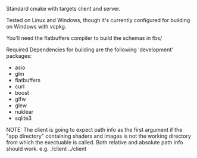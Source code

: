 Standard cmake with targets client and server.

Tested on Linux and Windows, though it's currently configured for building on Windows with vcpkg.

You'll need the flatbuffers compiler to build the schemas in fbs/

Required Dependencies for building are the following 'development' packages:
- asio
- glm
- flatbuffers
- curl
- boost
- glfw
- glew
- nuklear
- sqlite3

NOTE: 
The client is going to expect path info as the first argument 
if the "app directory" containing shaders and images is not the working directory from which the exectuable is called.
Both relative and absolute path info should work.
e.g. ./client ../client
